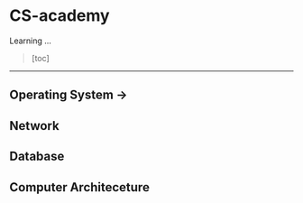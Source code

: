 # CS-academy





Learning ...

> [toc]
>
> 



--------



## Operating System -> 

[Link]: https://github.com/Dinoryong/CS-academy/tree/main/OS



## Network

[Link]: https://github.com/Dinoryong/CS-academy/tree/main/NW



## Database

[Link]: https://github.com/Dinoryong/CS-academy/tree/main/DB



## Computer Architeceture

[Link]: https://github.com/Dinoryong/CS-academy/tree/main/AT

